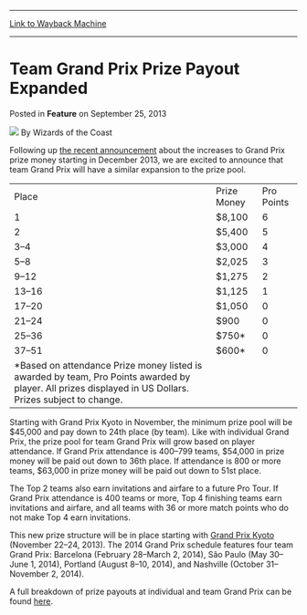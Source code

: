 
---
[Link to Wayback Machine](https://web.archive.org/web/20211024231411/https://magic.wizards.com/en/articles/archive/feature/team-grand-prix-prize-payout-expanded-2013-09-25)

[_metadata_:wayback_url]:- "https://magic.wizards.com/en/articles/archive/feature/team-grand-prix-prize-payout-expanded-2013-09-25"
[_metadata_:wayback_raw_url]:- "https://web.archive.org/web/20211024231411id_/https://magic.wizards.com/en/articles/archive/feature/team-grand-prix-prize-payout-expanded-2013-09-25"
[_metadata_:wayback_capture_timestamp]:- "2021-10-24 23:14:11+00:00"
[_metadata_:description]:- "Following up the recent announcement about the increases to Grand Prix prize money starting in December 2013, we are excited to announce that team Grand Prix will have a similar expansion to the prize pool. Place Prize Money Pro Points 1 $8,100 6 2 $5,400 5 3–4 $3,000 4 5–8 $2,025 3 9–12 $1,275 2 13–16 $1,125 1 17–20 $1,050 0 21–24 $900 0 25–36 $750* 0 37–51 $600* 0 *Based on"
[_metadata_:generator]:- "Drupal 7 (http://drupal.org)"
[_metadata_:publish_date]:- "2013-09-25"
---


Team Grand Prix Prize Payout Expanded
=====================================



 Posted in **Feature**
 on September 25, 2013 






![](https://media.magic.wizards.com/styles/auth_small/public/images/person/wizards_author.jpg)
By Wizards of the Coast











Following up [the recent announcement](/en/articles/archive/top-decks/more-grand-prix-more-prize-money-coming-2014-2013-09-05) about the increases to Grand Prix prize money starting in December 2013, we are excited to announce that team Grand Prix will have a similar expansion to the prize pool. 



|  |  |  |
| --- | --- | --- |
| Place | Prize Money | Pro Points |
| 1 | $8,100  | 6 |
| 2 | $5,400  | 5 |
| 3–4 | $3,000 | 4 |
| 5–8 | $2,025 | 3 |
| 9–12 | $1,275 | 2 |
| 13–16 | $1,125 | 1 |
| 17–20 | $1,050 | 0 |
| 21–24 | $900 | 0 |
| 25–36 | $750\* | 0 |
| 37–51 | $600\* | 0 |
| \*Based on attendance  Prize money listed is awarded by team, Pro Points awarded by player. All prizes displayed in US Dollars. Prizes subject to change.  |

Starting with Grand Prix Kyoto in November, the minimum prize pool will be $45,000 and pay down to 24th place (by team). Like with individual Grand Prix, the prize pool for team Grand Prix will grow based on player attendance. If Grand Prix attendance is 400–799 teams, $54,000 in prize money will be paid out down to 36th place. If attendance is 800 or more teams, $63,000 in prize money will be paid out down to 51st place.

The Top 2 teams also earn invitations and airfare to a future Pro Tour. If Grand Prix attendance is 400 teams or more, Top 4 finishing teams earn invitations and airfare, and all teams with 36 or more match points who do not make Top 4 earn invitations.

This new prize structure will be in place starting with [Grand Prix Kyoto](http://archive.wizards.com/Magic/TCG/Events.aspx?x=mtg/event/grandprix/kyoto13) (November 22–24, 2013). The 2014 Grand Prix schedule features four team Grand Prix: Barcelona (February 28–March 2, 2014), São Paulo (May 30–June 1, 2014), Portland (August 8–10, 2014), and Nashville (October 31–November 2, 2014).

 A full breakdown of prize payouts at individual and team Grand Prix can be found [here](http://www.wizards.com/Magic/TCG/Events.aspx?x=grandprix/prizes). 







